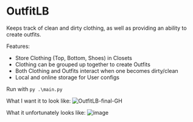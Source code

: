 # OutfitLB
Keeps track of clean and dirty clothing, as well as providing an ability to create outfits.

Features:
- Store Clothing (Top, Bottom, Shoes) in Closets
- Clothing can be grouped up together to create Outfits
- Both Clothing and Outfits interact when one becomes dirty/clean
- Local and online storage for User configs

Run with `py .\main.py`

What I want it to look like:
![OutfitLB-final-GH](https://github.com/xegativ/OutfitLB/assets/52055203/718d6669-9d05-43e6-a313-feb4ab584d32)

What it unfortunately looks like:
![image](https://github.com/xegativ/OutfitLB/assets/52055203/11b1e543-fb5d-4ea6-9d31-a052a52899b9)
